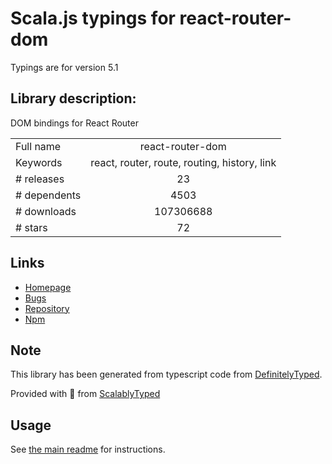 
# Scala.js typings for react-router-dom

Typings are for version 5.1

## Library description:
DOM bindings for React Router

|                    |                 |
| ------------------ | :-------------: |
| Full name          | react-router-dom |
| Keywords           | react, router, route, routing, history, link |
| # releases         | 23 |
| # dependents       | 4503 |
| # downloads        | 107306688 |
| # stars            | 72 |

## Links
- [Homepage](https://github.com/ReactTraining/react-router#readme)
- [Bugs](https://github.com/ReactTraining/react-router/issues)
- [Repository](https://github.com/ReactTraining/react-router)
- [Npm](https://www.npmjs.com/package/react-router-dom)
    


## Note
This library has been generated from typescript code from [DefinitelyTyped](https://definitelytyped.org).

Provided with :purple_heart: from [ScalablyTyped](https://github.com/oyvindberg/ScalablyTyped)

## Usage
See [the main readme](../../readme.md) for instructions.


